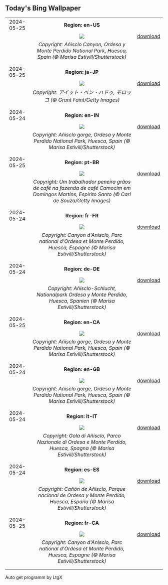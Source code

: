 ## Today's Bing Wallpaper
|      |      |      |
| :----: | :----: | :----: |
|2024-05-25|**Region: en-US**||
||![](https://www.bing.com/th?id=OHR.OrdesaNationalPark_EN-US4779461538_UHD.jpg&pid=hp&w=1152&h=648&rs=1&c=4)| [download](https://www.bing.com/th?id=OHR.OrdesaNationalPark_EN-US4779461538_UHD.jpg)|
||*Copyright: Añisclo Canyon, Ordesa y Monte Perdido National Park, Huesca, Spain (© Marisa Estivill/Shutterstock)*
||
|||
|2024-05-25|**Region: ja-JP**||
||![](https://www.bing.com/th?id=OHR.MoroccoBenhaddou_JA-JP1858999164_UHD.jpg&pid=hp&w=1152&h=648&rs=1&c=4)| [download](https://www.bing.com/th?id=OHR.MoroccoBenhaddou_JA-JP1858999164_UHD.jpg)|
||*Copyright: アイット・ベン・ハドゥ, モロッコ (© Grant Faint/Getty Images)*
||
|||
|2024-05-24|**Region: en-IN**||
||![](https://www.bing.com/th?id=OHR.OrdesaNationalPark_EN-IN4789684794_UHD.jpg&pid=hp&w=1152&h=648&rs=1&c=4)| [download](https://www.bing.com/th?id=OHR.OrdesaNationalPark_EN-IN4789684794_UHD.jpg)|
||*Copyright: Añisclo gorge, Ordesa y Monte Perdido National Park, Huesca, Spain (© Marisa Estivill/Shutterstock)*
||
|||
|2024-05-25|**Region: pt-BR**||
||![](https://www.bing.com/th?id=OHR.DiaNacionaldoCafe_PT-BR0388353116_UHD.jpg&pid=hp&w=1152&h=648&rs=1&c=4)| [download](https://www.bing.com/th?id=OHR.DiaNacionaldoCafe_PT-BR0388353116_UHD.jpg)|
||*Copyright: Um trabalhador peneira grãos de café na fazenda de café Camocim em Domingos Martins, Espírito Santo (© Carl de Souza/Getty Images)*
||
|||
|2024-05-24|**Region: fr-FR**||
||![](https://www.bing.com/th?id=OHR.OrdesaNationalPark_FR-FR8382940670_UHD.jpg&pid=hp&w=1152&h=648&rs=1&c=4)| [download](https://www.bing.com/th?id=OHR.OrdesaNationalPark_FR-FR8382940670_UHD.jpg)|
||*Copyright: Canyon d'Anisclo, Parc national d'Ordesa et Monte Perdido, Huesca, Espagne (© Marisa Estivill/Shutterstock)*
||
|||
|2024-05-24|**Region: de-DE**||
||![](https://www.bing.com/th?id=OHR.OrdesaNationalPark_DE-DE9218921574_UHD.jpg&pid=hp&w=1152&h=648&rs=1&c=4)| [download](https://www.bing.com/th?id=OHR.OrdesaNationalPark_DE-DE9218921574_UHD.jpg)|
||*Copyright: Añisclo-Schlucht, Nationalpark Ordesa y Monte Perdido, Huesca, Spanien (© Marisa Estivill/Shutterstock)*
||
|||
|2024-05-25|**Region: en-CA**||
||![](https://www.bing.com/th?id=OHR.OrdesaNationalPark_EN-CA4762724069_UHD.jpg&pid=hp&w=1152&h=648&rs=1&c=4)| [download](https://www.bing.com/th?id=OHR.OrdesaNationalPark_EN-CA4762724069_UHD.jpg)|
||*Copyright: Añisclo gorge, Ordesa y Monte Perdido National Park, Huesca, Spain (© Marisa Estivill/Shutterstock)*
||
|||
|2024-05-24|**Region: en-GB**||
||![](https://www.bing.com/th?id=OHR.OrdesaNationalPark_EN-GB0404903199_UHD.jpg&pid=hp&w=1152&h=648&rs=1&c=4)| [download](https://www.bing.com/th?id=OHR.OrdesaNationalPark_EN-GB0404903199_UHD.jpg)|
||*Copyright: Añisclo gorge, Ordesa y Monte Perdido National Park, Huesca, Spain (© Marisa Estivill/Shutterstock)*
||
|||
|2024-05-24|**Region: it-IT**||
||![](https://www.bing.com/th?id=OHR.OrdesaNationalPark_IT-IT5681157201_UHD.jpg&pid=hp&w=1152&h=648&rs=1&c=4)| [download](https://www.bing.com/th?id=OHR.OrdesaNationalPark_IT-IT5681157201_UHD.jpg)|
||*Copyright: Gola di Añisclo, Parco Nazionale di Ordesa e Monte Perdido, Huesca, Spagna (© Marisa Estivill/Shutterstock)*
||
|||
|2024-05-24|**Region: es-ES**||
||![](https://www.bing.com/th?id=OHR.OrdesaNationalPark_ES-ES5285302452_UHD.jpg&pid=hp&w=1152&h=648&rs=1&c=4)| [download](https://www.bing.com/th?id=OHR.OrdesaNationalPark_ES-ES5285302452_UHD.jpg)|
||*Copyright: Cañón de Añisclo, Parque nacional de Ordesa y Monte Perdido, Huesca, España (© Marisa Estivill/Shutterstock)*
||
|||
|2024-05-25|**Region: fr-CA**||
||![](https://www.bing.com/th?id=OHR.OrdesaNationalPark_FR-CA2954330432_UHD.jpg&pid=hp&w=1152&h=648&rs=1&c=4)| [download](https://www.bing.com/th?id=OHR.OrdesaNationalPark_FR-CA2954330432_UHD.jpg)|
||*Copyright: Canyon d'Anisclo, Parc national d'Ordesa et Monte Perdido, Huesca, Espagne (© Marisa Estivill/Shutterstock)*
||
|||

Auto get programm by LtgX
